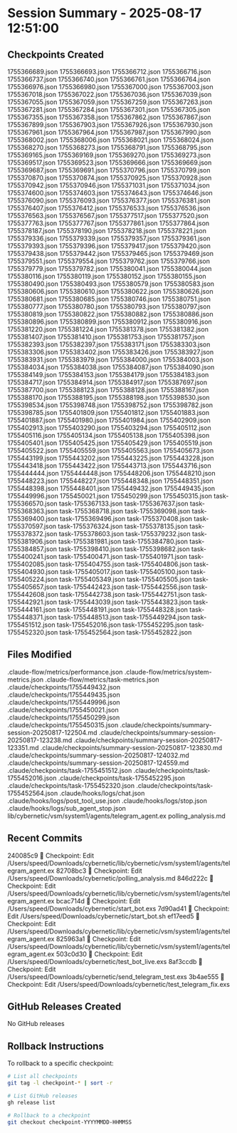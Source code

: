 # Session Summary - 2025-08-17 12:51:00

## Checkpoints Created
1755366689.json
1755366693.json
1755366712.json
1755366716.json
1755366737.json
1755366740.json
1755366761.json
1755366764.json
1755366976.json
1755366980.json
1755367000.json
1755367003.json
1755367018.json
1755367022.json
1755367036.json
1755367039.json
1755367055.json
1755367059.json
1755367259.json
1755367263.json
1755367281.json
1755367284.json
1755367301.json
1755367305.json
1755367355.json
1755367358.json
1755367862.json
1755367867.json
1755367899.json
1755367903.json
1755367926.json
1755367930.json
1755367961.json
1755367964.json
1755367987.json
1755367990.json
1755368002.json
1755368006.json
1755368021.json
1755368024.json
1755368270.json
1755368273.json
1755368791.json
1755368795.json
1755369165.json
1755369169.json
1755369270.json
1755369273.json
1755369517.json
1755369523.json
1755369666.json
1755369669.json
1755369687.json
1755369691.json
1755370796.json
1755370799.json
1755370870.json
1755370874.json
1755370925.json
1755370928.json
1755370942.json
1755370946.json
1755371031.json
1755371034.json
1755374600.json
1755374603.json
1755374643.json
1755374646.json
1755376090.json
1755376093.json
1755376377.json
1755376381.json
1755376407.json
1755376412.json
1755376533.json
1755376536.json
1755376563.json
1755376567.json
1755377517.json
1755377520.json
1755377763.json
1755377767.json
1755377861.json
1755377864.json
1755378187.json
1755378190.json
1755378218.json
1755378221.json
1755379336.json
1755379339.json
1755379357.json
1755379361.json
1755379393.json
1755379396.json
1755379417.json
1755379420.json
1755379438.json
1755379442.json
1755379465.json
1755379469.json
1755379551.json
1755379554.json
1755379762.json
1755379766.json
1755379779.json
1755379782.json
1755380041.json
1755380044.json
1755380116.json
1755380119.json
1755380152.json
1755380155.json
1755380490.json
1755380493.json
1755380579.json
1755380583.json
1755380606.json
1755380610.json
1755380622.json
1755380626.json
1755380681.json
1755380685.json
1755380746.json
1755380751.json
1755380777.json
1755380780.json
1755380793.json
1755380797.json
1755380819.json
1755380822.json
1755380882.json
1755380886.json
1755380896.json
1755380899.json
1755380912.json
1755380916.json
1755381220.json
1755381224.json
1755381378.json
1755381382.json
1755381407.json
1755381410.json
1755381753.json
1755381757.json
1755382393.json
1755382397.json
1755383171.json
1755383303.json
1755383306.json
1755383402.json
1755383426.json
1755383927.json
1755383931.json
1755383979.json
1755384000.json
1755384003.json
1755384034.json
1755384038.json
1755384087.json
1755384090.json
1755384149.json
1755384153.json
1755384179.json
1755384183.json
1755384717.json
1755384914.json
1755384917.json
1755387697.json
1755387700.json
1755388123.json
1755388128.json
1755388167.json
1755388170.json
1755388195.json
1755388198.json
1755398530.json
1755398534.json
1755398748.json
1755398752.json
1755398782.json
1755398785.json
1755401809.json
1755401812.json
1755401883.json
1755401887.json
1755401980.json
1755401984.json
1755402909.json
1755402913.json
1755403290.json
1755403294.json
1755405112.json
1755405116.json
1755405134.json
1755405138.json
1755405398.json
1755405401.json
1755405425.json
1755405429.json
1755405519.json
1755405522.json
1755405559.json
1755405563.json
1755405673.json
1755443199.json
1755443202.json
1755443225.json
1755443228.json
1755443418.json
1755443422.json
1755443713.json
1755443716.json
1755444444.json
1755444448.json
1755448206.json
1755448210.json
1755448223.json
1755448227.json
1755448348.json
1755448351.json
1755448398.json
1755448401.json
1755449432.json
1755449435.json
1755449996.json
1755450021.json
1755450299.json
1755450315.json
task-1755366570.json
task-1755367133.json
task-1755367637.json
task-1755368363.json
task-1755368718.json
task-1755369098.json
task-1755369400.json
task-1755369496.json
task-1755370408.json
task-1755370597.json
task-1755376324.json
task-1755378135.json
task-1755378372.json
task-1755378603.json
task-1755379232.json
task-1755381906.json
task-1755381981.json
task-1755384780.json
task-1755384857.json
task-1755398410.json
task-1755398682.json
task-1755400241.json
task-1755400471.json
task-1755401971.json
task-1755402085.json
task-1755404755.json
task-1755404806.json
task-1755404930.json
task-1755405017.json
task-1755405100.json
task-1755405224.json
task-1755405349.json
task-1755405505.json
task-1755405657.json
task-1755442423.json
task-1755442556.json
task-1755442608.json
task-1755442738.json
task-1755442751.json
task-1755442921.json
task-1755443039.json
task-1755443823.json
task-1755444161.json
task-1755448191.json
task-1755448328.json
task-1755448371.json
task-1755448513.json
task-1755449294.json
task-1755451512.json
task-1755452016.json
task-1755452295.json
task-1755452320.json
task-1755452564.json
task-1755452822.json

## Files Modified
.claude-flow/metrics/performance.json
.claude-flow/metrics/system-metrics.json
.claude-flow/metrics/task-metrics.json
.claude/checkpoints/1755449432.json
.claude/checkpoints/1755449435.json
.claude/checkpoints/1755449996.json
.claude/checkpoints/1755450021.json
.claude/checkpoints/1755450299.json
.claude/checkpoints/1755450315.json
.claude/checkpoints/summary-session-20250817-122504.md
.claude/checkpoints/summary-session-20250817-123238.md
.claude/checkpoints/summary-session-20250817-123351.md
.claude/checkpoints/summary-session-20250817-123830.md
.claude/checkpoints/summary-session-20250817-124032.md
.claude/checkpoints/summary-session-20250817-124559.md
.claude/checkpoints/task-1755451512.json
.claude/checkpoints/task-1755452016.json
.claude/checkpoints/task-1755452295.json
.claude/checkpoints/task-1755452320.json
.claude/checkpoints/task-1755452564.json
.claude/hooks/logs/chat.json
.claude/hooks/logs/post_tool_use.json
.claude/hooks/logs/stop.json
.claude/hooks/logs/sub_agent_stop.json
lib/cybernetic/vsm/system1/agents/telegram_agent.ex
polling_analysis.md

## Recent Commits
240085c9 🔖 Checkpoint: Edit /Users/speed/Downloads/cybernetic/lib/cybernetic/vsm/system1/agents/telegram_agent.ex
82708bc3 🔖 Checkpoint: Edit /Users/speed/Downloads/cybernetic/polling_analysis.md
846d222c 🔖 Checkpoint: Edit /Users/speed/Downloads/cybernetic/lib/cybernetic/vsm/system1/agents/telegram_agent.ex
bcac714d 🔖 Checkpoint: Edit /Users/speed/Downloads/cybernetic/start_bot.exs
7d90ad41 🔖 Checkpoint: Edit /Users/speed/Downloads/cybernetic/start_bot.sh
ef17eed5 🔖 Checkpoint: Edit /Users/speed/Downloads/cybernetic/lib/cybernetic/vsm/system1/agents/telegram_agent.ex
825963a1 🔖 Checkpoint: Edit /Users/speed/Downloads/cybernetic/lib/cybernetic/vsm/system1/agents/telegram_agent.ex
503c0d30 🔖 Checkpoint: Edit /Users/speed/Downloads/cybernetic/test_bot_live.exs
8af3ccdb 🔖 Checkpoint: Edit /Users/speed/Downloads/cybernetic/send_telegram_test.exs
3b4ae555 🔖 Checkpoint: Edit /Users/speed/Downloads/cybernetic/test_telegram_fix.exs

## GitHub Releases Created
No GitHub releases

## Rollback Instructions
To rollback to a specific checkpoint:
```bash
# List all checkpoints
git tag -l checkpoint-* | sort -r

# List GitHub releases
gh release list

# Rollback to a checkpoint
git checkout checkpoint-YYYYMMDD-HHMMSS
```
